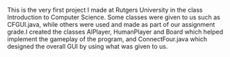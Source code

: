 This is the very first project I made at Rutgers University in the class Introduction to Computer Science. Some classes were given to us such as CFGUI.java, while others were used and made as part of our assignment grade.I created the classes AIPlayer, HumanPlayer and Board which helped implement the gameplay of the program, and ConnectFour.java which designed the overall GUI by using what was given to us.
